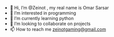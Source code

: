 - 👋 Hi, I’m @Zeinot , my real name is Omar Sarsar
- 👀 I’m interested in programming
- 🌱 I’m currently learning python
- 💞️ I’m looking to collaborate on projects
- 📫 How to reach me zeinotgaming@gmail.com

<!---
Zeinot/Zeinot is a ✨ special ✨ repository because its `README.md` (this file) appears on your GitHub profile.
You can click the Preview link to take a look at your changes.
I know @github ....... i know ....
--->
